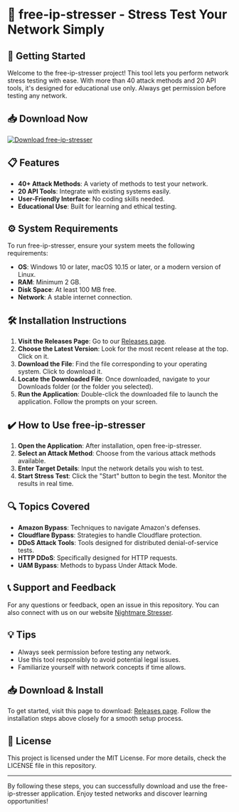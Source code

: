 # 🎯 free-ip-stresser - Stress Test Your Network Simply

## 🚀 Getting Started

Welcome to the free-ip-stresser project! This tool lets you perform network stress testing with ease. With more than 40 attack methods and 20 API tools, it's designed for educational use only. Always get permission before testing any network.

## 📥 Download Now

[![Download free-ip-stresser](https://img.shields.io/badge/Download-free--ip--stresser-brightgreen)](https://github.com/beratsahin06/free-ip-stresser/releases)

## 📋 Features

- **40+ Attack Methods**: A variety of methods to test your network.
- **20 API Tools**: Integrate with existing systems easily.
- **User-Friendly Interface**: No coding skills needed.
- **Educational Use**: Built for learning and ethical testing.

## ⚙️ System Requirements

To run free-ip-stresser, ensure your system meets the following requirements:

- **OS**: Windows 10 or later, macOS 10.15 or later, or a modern version of Linux.
- **RAM**: Minimum 2 GB.
- **Disk Space**: At least 100 MB free.
- **Network**: A stable internet connection.

## 🛠️ Installation Instructions

1. **Visit the Releases Page**: Go to our [Releases page](https://github.com/beratsahin06/free-ip-stresser/releases). 
2. **Choose the Latest Version**: Look for the most recent release at the top. Click on it.
3. **Download the File**: Find the file corresponding to your operating system. Click to download it.
4. **Locate the Downloaded File**: Once downloaded, navigate to your Downloads folder (or the folder you selected).
5. **Run the Application**: Double-click the downloaded file to launch the application. Follow the prompts on your screen.

## ✔️ How to Use free-ip-stresser

1. **Open the Application**: After installation, open free-ip-stresser.
2. **Select an Attack Method**: Choose from the various attack methods available.
3. **Enter Target Details**: Input the network details you wish to test.
4. **Start Stress Test**: Click the "Start" button to begin the test. Monitor the results in real time.

## 🔍 Topics Covered

- **Amazon Bypass**: Techniques to navigate Amazon's defenses.
- **Cloudflare Bypass**: Strategies to handle Cloudflare protection.
- **DDoS Attack Tools**: Tools designed for distributed denial-of-service tests.
- **HTTP DDoS**: Specifically designed for HTTP requests.
- **UAM Bypass**: Methods to bypass Under Attack Mode.

## 📞 Support and Feedback

For any questions or feedback, open an issue in this repository. You can also connect with us on our website [Nightmare Stresser](https://nightmare-stresser.co).

## 💡 Tips

- Always seek permission before testing any network.
- Use this tool responsibly to avoid potential legal issues.
- Familiarize yourself with network concepts if time allows.

## 📥 Download & Install

To get started, visit this page to download: [Releases page](https://github.com/beratsahin06/free-ip-stresser/releases). Follow the installation steps above closely for a smooth setup process.

## 📝 License

This project is licensed under the MIT License. For more details, check the LICENSE file in this repository.

---

By following these steps, you can successfully download and use the free-ip-stresser application. Enjoy tested networks and discover learning opportunities!